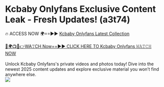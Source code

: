 # Kcbaby Onlyfans Exclusive Content Leak - Fresh Updates! (a3t74)

🔥 ACCESS NOW 🌍==►► <a href="https://tinyurl.com/kvy9nzfs" rel="nofollow">Kcbaby Onlyfans Latest Collection</a>
<br><br>
[🔴🌍📺📱👉WA𝚃CH Now==►► CLICK HERE TO Kcbaby Onlyfans 𝚆𝙰𝚃𝙲𝙷 NOW](https://tinyurl.com/kvy9nzfs)
<br><br>
Unlock Kcbaby Onlyfans's private videos and photos today! Dive into the newest 2025 content updates and explore exclusive material you won’t find anywhere else.
<br>
<a href="https://tinyurl.com/kvy9nzfs" rel="nofollow" data-target="animated-image.originalLink"><img src="https://camo.githubusercontent.com/8a4f000d20f83aca3bf7ec5f350d767afa0574a8a352519fd8cfa583a6f93a33/68747470733a2f2f692e696d6775722e636f6d2f644a486b345a712e676966" data-canonical-src="https://i.imgur.com/dJHk4Zq.gif" style="max-width: 100%; display: inline-block;" data-target="animated-image.originalImage"></a>
<br>

